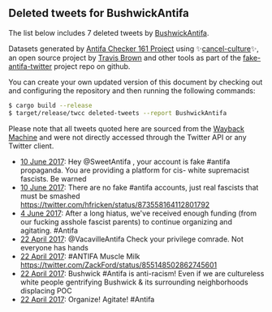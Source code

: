 ## Deleted tweets for BushwickAntifa

The list below includes 7 deleted tweets by
[BushwickAntifa](https://twitter.com/BushwickAntifa).



Datasets generated by [Antifa Checker 161 Project](https://twitter.com/antifacheck161) using ✨[cancel-culture](https://github.com/travisbrown/cancel-culture)✨, an open source project by 
[Travis Brown](https://twitter.com/travisbrown) and other tools as part of the 
[fake-antifa-twitter](https://github.com/antifacheck161/fake-antifa-twitter) project repo on github.

You can create your own updated version of this document by checking out and configuring the
repository and then running the following commands:

```bash
$ cargo build --release
$ target/release/twcc deleted-tweets --report BushwickAntifa
```

Please note that all tweets quoted here are sourced from the
[Wayback Machine](https://web.archive.org) and were not directly accessed through the Twitter API or
any Twitter client.

* [10 June 2017](https://web.archive.org/web/20190623042008/https://twitter.com/BushwickAntifa/status/873559313121521665): Hey  @SweetAntifa , your account is fake  #antifa  propaganda. You are providing a platform for cis- white supremacist fascists. Be warned <!--873559313121521665-->
* [10 June 2017](https://web.archive.org/web/20190623042010/https://twitter.com/BushwickAntifa/status/873558439057928193): There are no fake  #antifa  accounts, just real fascists that must be smashed  https://twitter.com/hfricken/status/873558164112801792 <!--873558439057928193-->
* [ 4 June 2017](https://web.archive.org/web/20190623043634/https://twitter.com/BushwickAntifa/status/871462430328664064): After a long hiatus, we've received enough funding (from our fucking asshole fascist parents) to continue organizing and agitating.  #Antifa <!--871462430328664064-->
* [22 April 2017](https://web.archive.org/web/20170422135201/https://twitter.com/BushwickAntifa/status/855781238908518400): @VacavilleAntifa Check your privilege comrade. Not everyone has hands <!--855781238908518400-->
* [22 April 2017](https://web.archive.org/web/20190623072140/https://twitter.com/BushwickAntifa/status/855763121608286209): #ANTIFA  Muscle Milk https://twitter.com/ZackFord/status/855148502862745601 <!--855763121608286209-->
* [22 April 2017](https://web.archive.org/web/20190623072141/https://twitter.com/BushwickAntifa/status/855762441296269313): Bushwick  #Antifa  is anti-racism! Even if we are cultureless white people gentrifying Bushwick & its surrounding neighborhoods displacing POC <!--855762441296269313-->
* [22 April 2017](https://web.archive.org/web/20190623072351/https://twitter.com/BushwickAntifa/status/855622663154356225): Organize! Agitate!  #Antifa <!--855622663154356225-->
